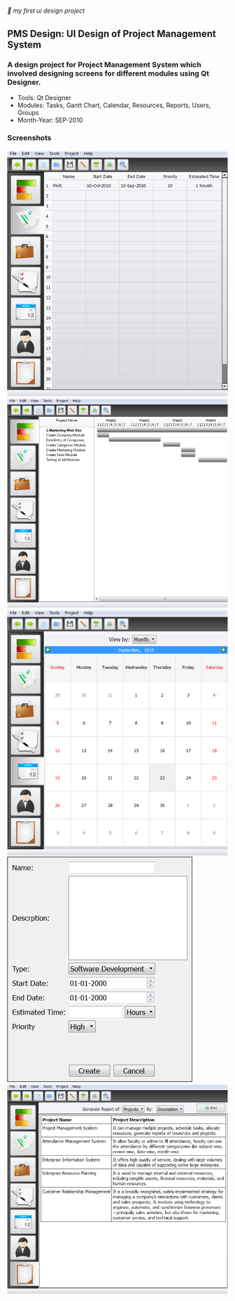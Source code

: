 ###### :rocket: my first ui design project 
## PMS Design: UI Design of Project Management System
### A design project for Project Management System which involved designing screens for different modules using Qt Designer.

* Tools: Qt Designer
* Modules: Tasks, Gantt Chart, Calendar, Resources, Reports, Users, Groups
* Month-Year: SEP-2010

### Screenshots

![home](screenshots/project_home.png)
![gantt-chart](screenshots/gantt_chart.png)
![calendar](screenshots/calendar.png)
![new-project](screenshots/new_project.png)
![report](screenshots/project_report.png)


















































































































































































































































































































































